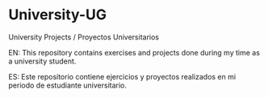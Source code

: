 # University-UG
University Projects / Proyectos Universitarios

EN: This repository contains exercises and projects done during my time as a university student.

ES: Este repositorio contiene ejercicios y proyectos realizados en mi periodo de estudiante universitario.
